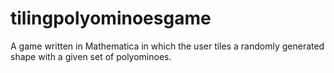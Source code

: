 # tilingpolyominoesgame
A game written in Mathematica in which the user tiles a randomly generated shape with a given set of polyominoes.
